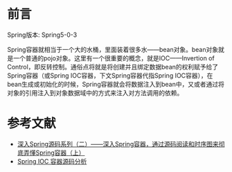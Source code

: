 # 前言
Spring版本: Spring5-0-3

Spring容器就相当于一个大的水桶，里面装着很多水——bean对象。bean对象就是一个普通的pojo对象。这里有一个很重要的概念，就是IOC——Invertion of Control，即反转控制。通俗点将就是将创建并且绑定数据bean的权利赋予给了Spring容器（或Spring IOC容器，下文Spring容器代指Spring IOC容器），在bean生成或初始化的时候，Spring容器就会将数据注入到bean中，又或者通过将对象的引用注入到对象数据域中的方式来注入对方法调用的依赖。



# 参考文献

- [深入Spring源码系列（二）——深入Spring容器，通过源码阅读和时序图来彻底弄懂Spring容器（上）](https://blog.csdn.net/coderbruis/article/details/85940756)
- [Spring IOC 容器源码分析](https://javadoop.com/post/spring-ioc#toc0)